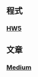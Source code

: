 ## 程式
### [HW5](https://github.com/cpeggy/PL/blob/main/Homework5/HW5.ipynb)
## 文章
### [Medium](https://medium.com/@peggygirl0202/%E5%A4%A7%E5%AE%B6%E7%9C%8B%E5%B1%95%E5%9C%B0%E9%BB%9E%E9%81%B8%E6%93%87%E7%9B%B8%E9%97%9C%E6%80%A7-d099c59a4c64)
